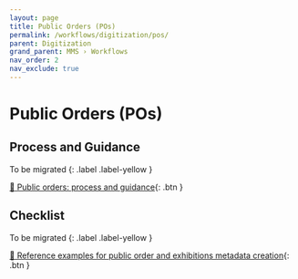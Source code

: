 ```yaml
---
layout: page
title: Public Orders (POs)
permalink: /workflows/digitization/pos/
parent: Digitization
grand_parent: MMS › Workflows
nav_order: 2
nav_exclude: true
---
```


# Public Orders (POs)

## Process and Guidance

To be migrated
{: .label .label-yellow }

[📄 Public orders: process and guidance](https://docs.google.com/document/d/1ZqIu8uge_iTDqO303pEYRcM8KmfqFj9m1nyMV0FXyiA/edit){: .btn }

## Checklist
To be migrated
{: .label .label-yellow }

[📄 Reference examples for public order and exhibitions metadata creation](https://docs.google.com/document/d/1rO3xtDgLpL1G6MxJ0BkCH_PGgS4QVJPn1xjfTbL9JuY/edit){: .btn }
